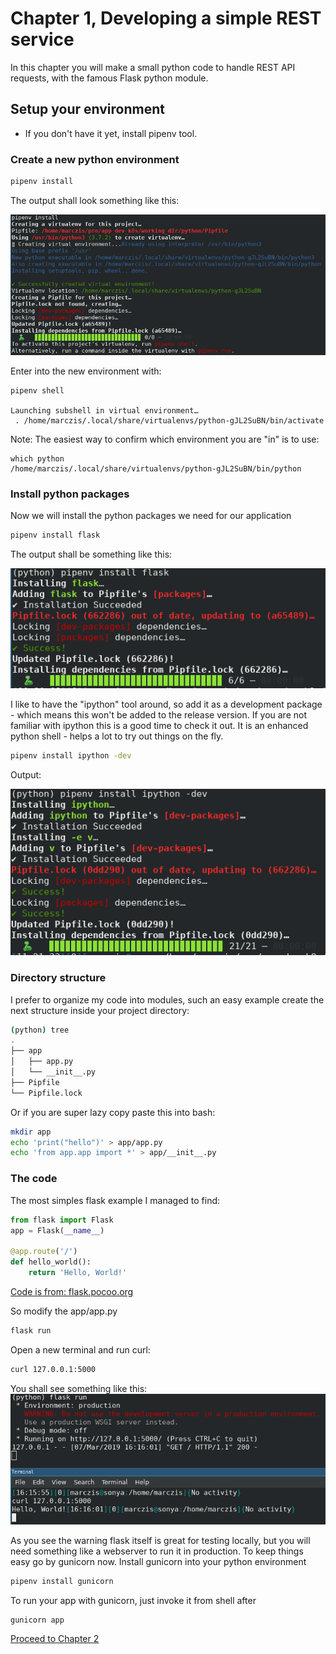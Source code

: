 # Chapter 1, Developing a simple REST service
In this chapter you will make a small python code to handle REST API requests, with the famous Flask python module.

## Setup your environment
 - If you don't have it yet, install pipenv tool.

### Create a new python environment
```bash
pipenv install
```

The output shall look something like this:

![alt](./.static/pipenv_create.png)

Enter into the new environment with:

```
pipenv shell

Launching subshell in virtual environment…
 . /home/marczis/.local/share/virtualenvs/python-gJL2SuBN/bin/activate
```

Note: The easiest way to confirm which environment you are "in" is to use: 
```
which python
/home/marczis/.local/share/virtualenvs/python-gJL2SuBN/bin/python
```

### Install python packages
Now we will install the python packages we need for our application

```bash
pipenv install flask
```

The output shall be something like this:

![](.static/pipenv_flask.png)

I like to have the "ipython" tool around, so add it as a development package - which means this won't be added to the release version. If you are not familiar with ipython this is a good time to check it out. It is an enhanced python shell - helps a lot to try out things on the fly.

```bash
pipenv install ipython -dev
```

Output:

![](.static/pipenv_ipython.png)

### Directory structure
I prefer to organize my code into modules, such an easy example create the next structure inside your project directory:

```bash
(python) tree
.
├── app
│   ├── app.py
│   └── __init__.py
├── Pipfile
└── Pipfile.lock
```

Or if you are super lazy copy paste this into bash:

```bash
mkdir app
echo 'print("hello")' > app/app.py
echo 'from app.app import *' > app/__init__.py
```

### The code
The most simples flask example I managed to find:

```python
from flask import Flask
app = Flask(__name__)

@app.route('/')
def hello_world():
    return 'Hello, World!'
```

[Code is from: flask.pocoo.org](http://flask.pocoo.org/docs/1.0/quickstart/)

So modify the app/app.py
```bash
flask run
```

Open a new terminal and run curl:

```bash
curl 127.0.0.1:5000
```

You shall see something like this:
![](.static/flask_run.png)

As you see the warning flask itself is great for testing locally, but you will need something like a webserver to run it in production. To keep things easy go by gunicorn now.
Install gunicorn into your python environment

```bash
pipenv install gunicorn
```

To run your app with gunicorn, just invoke it from shell after
```bash
gunicorn app
```

[Proceed to Chapter 2](../Chapter-2/Chapter2.md)
